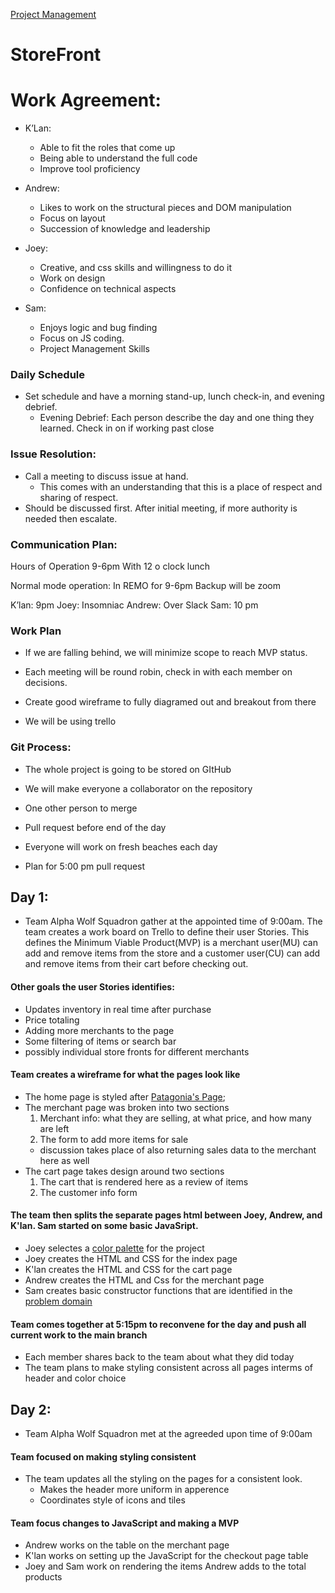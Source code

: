 [Project Management](https://trello.com/b/FHm7wgHI/alpha-wolf-squadron)

# StoreFront

# Work Agreement:
- K’Lan: 
  - Able to fit the roles that come up
  - Being able to understand the full code
  - Improve tool proficiency 


- Andrew: 
  - Likes to work on the structural pieces and DOM manipulation
  - Focus on layout
  - Succession of knowledge and leadership

- Joey: 
  - Creative, and css skills and willingness to do it
  - Work on design
  - Confidence on technical aspects

- Sam:
  - Enjoys logic and bug finding
  - Focus on JS coding.
  - Project Management Skills

### Daily Schedule
- Set schedule and have a morning stand-up, lunch check-in, and evening debrief.
  - Evening Debrief: Each person describe the day and one thing they learned. Check in on if working past close

### Issue Resolution:
- Call a meeting to discuss issue at hand.
  - This comes with an understanding that this is a place of respect and sharing of respect.
- Should be discussed first. After initial meeting, if more authority is needed then escalate.

### Communication Plan:
Hours of Operation 9-6pm With 12 o clock lunch

Normal mode operation:
In REMO for 9-6pm
Backup will be zoom

K’lan: 9pm
Joey: Insomniac 
Andrew: Over Slack
Sam: 10 pm

### Work Plan
- If we are falling behind, we will minimize scope to reach MVP status.

- Each meeting will be round robin, check in with each member on decisions.

- Create good wireframe to fully diagramed out and breakout from there
- We will be using trello

### Git Process:
- The whole project is going to be stored on GItHub
- We will make everyone a collaborator on the repository

- One other person to merge
- Pull request before end of the day
- Everyone will work on fresh beaches each day
- Plan for 5:00 pm pull request

## Day 1:
- Team Alpha Wolf Squadron gather at the appointed time of 9:00am. The team creates a work board on Trello to define their user Stories. This defines the Minimum Viable Product(MVP) is a merchant user(MU) can add and remove items from the store and a customer user(CU) can add and remove items from their cart before checking out.

#### Other goals the user Stories identifies:
  - Updates inventory in real time after purchase
  - Price totaling
  - Adding more merchants to the page
  - Some filtering of items or search bar
  - possibly individual store fronts for different merchants

#### Team creates a wireframe for what the pages look like
  - The home page is styled after [Patagonia's Page](https://www.patagonia.com/shop/clothing-gear/);
  - The merchant page was broken into two sections
    1. Merchant info: what they are selling, at what price, and how many are left
    2. The form to add more items for sale
    - discussion takes place of also returning sales data to the merchant here as well
  - The cart page takes design around two sections
    1. The cart that is rendered here as a review of items
    2. The customer info form

#### The team then splits the separate pages html between Joey, Andrew, and K'lan. Sam started on some basic JavaSript.
  - Joey selectes a [color palette](https://www.canva.com/colors/color-palettes/bright-lights/) for the project
  - Joey creates the HTML and CSS for the index page
  - K'lan creates the HTML and CSS for the cart page
  - Andrew creates the HTML and Css for the merchant page
  - Sam creates basic constructor functions that are identified in the [problem domain](/assets/storefront2.png)

#### Team comes together at 5:15pm to reconvene for the day and push all current work to the main branch
  - Each member shares back to the team about what they did today
  - The team plans to make styling consistent across all pages interms of header and color choice

## Day 2:
- Team Alpha Wolf Squadron met at the agreeded upon time of 9:00am

#### Team focused on making styling consistent
- The team updates all the styling on the pages for a consistent look.
  - Makes the header more uniform in apperence
  - Coordinates style of icons and tiles

#### Team focus changes to JavaScript and making a MVP
- Andrew works on the table on the merchant page
- K'lan works on setting up the JavaScript for the checkout page table
- Joey and Sam work on rendering the items Andrew adds to the total products


